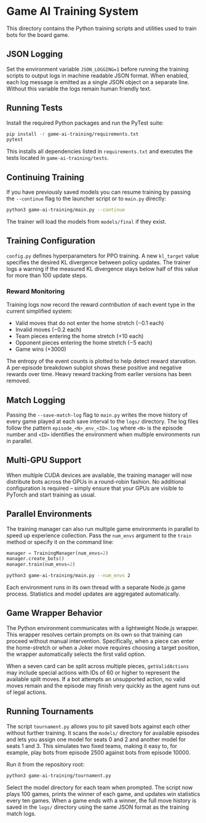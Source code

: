 # Game AI Training System

This directory contains the Python training scripts and utilities used to train bots for the board game.

## JSON Logging

Set the environment variable `JSON_LOGGING=1` before running the training scripts to output logs in machine readable JSON format. When enabled, each log message is emitted as a single JSON object on a separate line. Without this variable the logs remain human friendly text.

## Running Tests

Install the required Python packages and run the PyTest suite:

```bash
pip install -r game-ai-training/requirements.txt
pytest
```

This installs all dependencies listed in `requirements.txt` and executes the tests located in `game-ai-training/tests`.

## Continuing Training

If you have previously saved models you can resume training by passing the
`--continue` flag to the launcher script or to `main.py` directly:

```bash
python3 game-ai-training/main.py --continue
```

The trainer will load the models from `models/final` if they exist.

## Training Configuration

`config.py` defines hyperparameters for PPO training. A new `kl_target` value
specifies the desired KL divergence between policy updates. The trainer logs a
warning if the measured KL divergence stays below half of this value for more
than 100 update steps.

### Reward Monitoring

Training logs now record the reward *contribution* of each event type in the
current simplified system:

- Valid moves that do not enter the home stretch (−0.1 each)
- Invalid moves (−0.2 each)
- Team pieces entering the home stretch (+10 each)
- Opponent pieces entering the home stretch (−5 each)
- Game wins (+3000)

The entropy of the event counts is plotted to help detect reward starvation. A
per‑episode breakdown subplot shows these positive and negative rewards over
time. Heavy reward tracking from earlier versions has been removed.

## Match Logging

Passing the `--save-match-log` flag to `main.py` writes the move history of
every game played at each save interval to the `logs/` directory. The log files
follow the pattern `episode_<N>_env_<ID>.log` where `<N>` is the episode number
and `<ID>` identifies the environment when multiple environments run in
parallel.

## Multi-GPU Support

When multiple CUDA devices are available, the training manager will now
distribute bots across the GPUs in a round-robin fashion. No additional
configuration is required – simply ensure that your GPUs are visible to PyTorch
and start training as usual.

## Parallel Environments

The training manager can also run multiple game environments in parallel to
speed up experience collection. Pass the `num_envs` argument to the `train`
method or specify it on the command line:

```python
manager = TrainingManager(num_envs=2)
manager.create_bots()
manager.train(num_envs=2)
```

```bash
python3 game-ai-training/main.py --num_envs 2
```

Each environment runs in its own thread with a separate Node.js game process.
Statistics and model updates are aggregated automatically.

## Game Wrapper Behavior

The Python environment communicates with a lightweight Node.js wrapper. This
wrapper resolves certain prompts on its own so that training can proceed
without manual intervention. Specifically, when a piece can enter the
home-stretch or when a Joker move requires choosing a target position, the
wrapper automatically selects the first valid option.

When a seven card can be split across multiple pieces, `getValidActions` may
include special actions with IDs of 60 or higher to represent the available
split moves. If a bot attempts an unsupported action, no valid moves remain and
the episode may finish very quickly as the agent runs out of legal actions.

## Running Tournaments

The script `tournament.py` allows you to pit saved bots against each other
without further training. It scans the `models/` directory for available
episodes and lets you assign one model for seats 0 and 2 and another model for
seats 1 and 3. This simulates two fixed teams, making it easy to, for example,
play bots from episode 2500 against bots from episode 10000.

Run it from the repository root:

```bash
python3 game-ai-training/tournament.py
```

Select the model directory for each team when prompted. The script now plays
100 games, prints the winner of each game, and updates win statistics every ten
games. When a game ends with a winner, the full move history is saved in the
`logs/` directory using the same JSON format as the training match logs.

